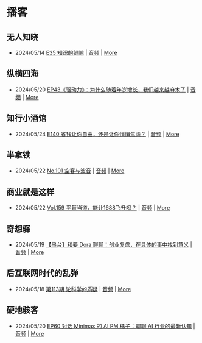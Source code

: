 # 播客

## 无人知晓
- 2024/05/14 [E35 知识的缝隙](https://www.xiaoyuzhoufm.com/episode/664300e4251bd96e6c2e57a6) | [音频](https://dts-api.xiaoyuzhoufm.com/track/611719d3cb0b82e1df0ad29e/664300e4251bd96e6c2e57a6/media.xyzcdn.net/lh9O4fFXBeTFewumXHcn1_3gvaWG.m4a) | [More](channels/%E6%97%A0%E4%BA%BA%E7%9F%A5%E6%99%93.md)

## 纵横四海
- 2024/05/20 [EP43《驱动力》：为什么随着年岁增长，我们越来越麻木了](https://www.ximalaya.com/sound/729875502) | [音频](https://audio.xmcdn.com/storages/1468-audiofreehighqps/57/D5/GKwRINsKILkNBmzH4wLVsCxk.m4a) | [More](channels/%E7%BA%B5%E6%A8%AA%E5%9B%9B%E6%B5%B7.md)

## 知行小酒馆
- 2024/05/24 [E140 省钱让你自由，还是让你悄悄焦虑？](https://www.xiaoyuzhoufm.com/episode/665020024efbc0c3dcba8fb3) | [音频](https://dts-api.xiaoyuzhoufm.com/track/6013f9f58e2f7ee375cf4216/665020024efbc0c3dcba8fb3/media.xyzcdn.net/lrIxg792I7cblrwQYUmMUVi1ff9I.m4a) | [More](channels/%E7%9F%A5%E8%A1%8C%E5%B0%8F%E9%85%92%E9%A6%86.md)

## 半拿铁
- 2024/05/22 [No.101 空客与波音](https://www.ximalaya.com/sound/730345221) | [音频](https://dl.wavpub.com/item/227_31599171_2033.m4a) | [More](channels/%E5%8D%8A%E6%8B%BF%E9%93%81.md)

## 商业就是这样
- 2024/05/22 [Vol.159 平替当道，能让1688飞升吗？](https://www.ximalaya.com/sound/730360467) | [音频](https://audio.xmcdn.com/storages/7e28-audiofreehighqps/55/8D/GKwRIJIKI7TNAODKuQLWvu7r.m4a) | [More](channels/%E5%95%86%E4%B8%9A%E5%B0%B1%E6%98%AF%E8%BF%99%E6%A0%B7.md)

## 奇想驿
- 2024/05/19 [【串台】和姜 Dora 聊聊：创业复盘，在具体的事中找到意义](https://www.xiaoyuzhoufm.com/episode/664962d382b428eafd844366) | [音频](https://dts-api.xiaoyuzhoufm.com/track/6034daea97755b8fc9c66480/664962d382b428eafd844366/media.xyzcdn.net/llloyy2KoUURla1cgosxmkenwwHw.m4a) | [More](channels/%E5%A5%87%E6%83%B3%E9%A9%BF.md)

## 后互联网时代的乱弹
- 2024/05/18 [第113期 论科学的质疑](https://hosting.wavpub.cn/pie/ep113/) | [音频](https://tk.wavpub.com/WPDL_UFgertXFEDgkNgHxKNVDfrCsRNSMzfbmwrLfLparnpsASKrEtJntehGwPF-30.mp3) | [More](channels/%E5%90%8E%E4%BA%92%E8%81%94%E7%BD%91%E6%97%B6%E4%BB%A3%E7%9A%84%E4%B9%B1%E5%BC%B9.md)

## 硬地骇客
- 2024/05/20 [EP60 对话 Minimax 的 AI PM 橘子：聊聊 AI 行业的最新认知](https://www.xiaoyuzhoufm.com/episode/664b329c251bd96e6c90e3f2) | [音频](https://dts-api.xiaoyuzhoufm.com/track/640ee2438be5d40013fe4a87/664b329c251bd96e6c90e3f2/media.xyzcdn.net/luZyjru8ob68AKhWvUmifrhfWSIK.m4a) | [More](channels/%E7%A1%AC%E5%9C%B0%E9%AA%87%E5%AE%A2.md)

